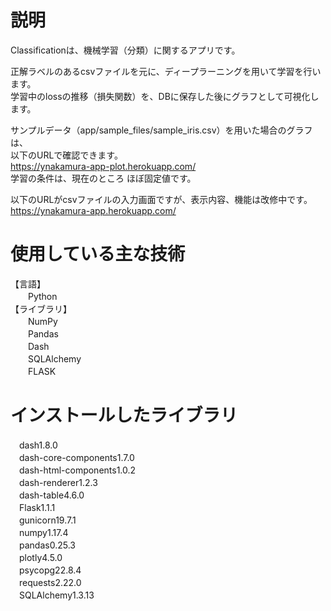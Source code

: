 # 説明
Classificationは、機械学習（分類）に関するアプリです。  

正解ラベルのあるcsvファイルを元に、ディープラーニングを用いて学習を行います。  
学習中のlossの推移（損失関数）を、DBに保存した後にグラフとして可視化します。  

サンプルデータ（app/sample_files/sample_iris.csv）を用いた場合のグラフは、  
以下のURLで確認できます。  
https://ynakamura-app-plot.herokuapp.com/  
学習の条件は、現在のところ ほぼ固定値です。  

以下のURLがcsvファイルの入力画面ですが、表示内容、機能は改修中です。  
https://ynakamura-app.herokuapp.com/  


# 使用している主な技術  
 【言語】  
　　Python  
 【ライブラリ】  
　　NumPy  
　　Pandas  
　　Dash  
　　SQLAlchemy  
　　FLASK  

# インストールしたライブラリ  
　dash1.8.0  
　dash-core-components1.7.0  
　dash-html-components1.0.2  
　dash-renderer1.2.3  
　dash-table4.6.0  
　Flask1.1.1  
　gunicorn19.7.1  
　numpy1.17.4  
　pandas0.25.3  
　plotly4.5.0  
　psycopg22.8.4  
　requests2.22.0  
　SQLAlchemy1.3.13  
